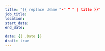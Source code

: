 ```yaml
---
title: "{{ replace .Name "-" " " | title }}"
job_title:
location:
start_date:
end_date:

date: {{ .Date }}
draft: true
---
```


